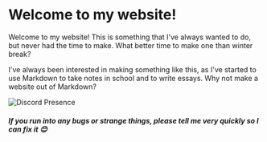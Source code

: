 # Welcome to my website!
Welcome to my website! This is something that I've always wanted to do, but never had the time to make. What better time to make one than winter break?

I've always been interested in making something like this, as I've started to use Markdown to take notes in school and to write essays. Why not make a website out of Markdown?

![Discord Presence](https://lanyard-profile-readme.vercel.app/api/690677631720357979?theme=dark&showDisplayName=true&ignoreAppId=954556495217963028&animated=false&borderRadius=20px&idleMessage=Probably%20studying%20for%20tests...)

##### If you run into any bugs or strange things, please tell me very quickly so I can fix it 😊 